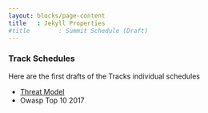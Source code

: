 ```yaml
---
layout: blocks/page-content
title   : Jekyll Properties
#title        : Summit Schedule (Draft)
---
```


### Track Schedules

Here are the first drafts of the Tracks individual schedules

* [Threat Model](/schedule/Threat-Model.html)
* Owasp Top 10 2017